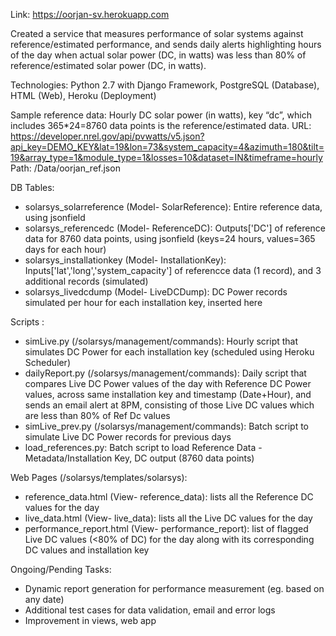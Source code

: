 Link: https://oorjan-sv.herokuapp.com

Created a service that measures performance of solar systems against reference/estimated performance, and sends daily alerts highlighting hours of the day when actual solar power (DC, in watts) was less than 80% of reference/estimated solar power (DC, in watts).

Technologies: Python 2.7 with Django Framework, PostgreSQL (Database), HTML (Web), Heroku (Deployment)

Sample reference data: Hourly DC solar power (in watts), key “dc”, which includes 365*24=8760 data points is the reference/estimated data.
URL: https://developer.nrel.gov/api/pvwatts/v5.json?api_key=DEMO_KEY&lat=19&lon=73&system_capacity=4&azimuth=180&tilt=19&array_type=1&module_type=1&losses=10&dataset=IN&timeframe=hourly 
Path: /Data/oorjan_ref.json

DB Tables: 
* solarsys_solarreference (Model- SolarReference): Entire reference data, using jsonfield
* solarsys_referencedc (Model- ReferenceDC): Outputs['DC'] of reference data for 8760 data points, using jsonfield (keys=24 hours, values=365 days for each hour)
* solarsys_installationkey (Model- InstallationKey): Inputs['lat','long','system_capacity'] of referencce data (1 record), and 3 additional records (simulated)
* solarsys_livedcdump (Model- LiveDCDump): DC Power records simulated per hour for each installation key, inserted here

Scripts :
* simLive.py (/solarsys/management/commands): Hourly script that simulates DC Power for each installation key (scheduled using Heroku Scheduler)
* dailyReport.py (/solarsys/management/commands): Daily script that compares Live DC Power values of the day with Reference DC Power values, across same installation key and timestamp (Date+Hour), and sends an email alert at 8PM, consisting of those Live DC values which are less than 80% of Ref Dc values
* simLive_prev.py (/solarsys/management/commands): Batch script to simulate Live DC Power records for previous days
* load_references.py: Batch script to load Reference Data - Metadata/Installation Key, DC output (8760 data points)

Web Pages (/solarsys/templates/solarsys):
* reference_data.html (View- reference_data): lists all the Reference DC values for the day
* live_data.html (View- live_data): lists all the Live DC values for the day
* performance_report.html (View- performance_report): list of flagged Live DC values (<80% of DC) for the day along with its corresponding DC values and installation key

Ongoing/Pending Tasks:
* Dynamic report generation for performance measurement (eg. based on any date)
* Additional test cases for data validation, email and error logs
* Improvement in views, web app
